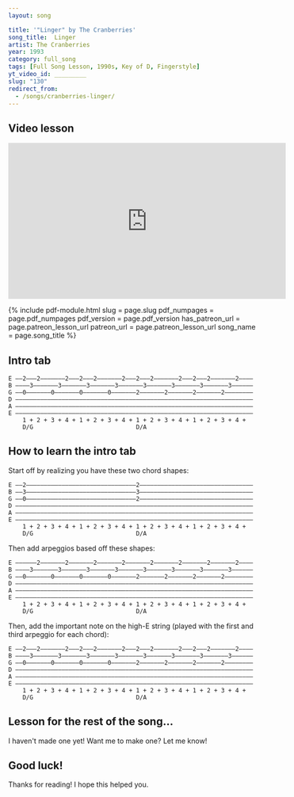 ```yaml
---
layout: song

title: '"Linger" by The Cranberries'
song_title:  Linger
artist: The Cranberries
year: 1993
category: full_song
tags: [Full Song Lesson, 1990s, Key of D, Fingerstyle]
yt_video_id: _________
slug: "130"
redirect_from:
  - /songs/cranberries-linger/
---
```


## Video lesson

<iframe width="560" height="315" src="https://www.youtube.com/embed/Mhir4MF_bRk?showinfo=0" frameborder="0" allowfullscreen></iframe>




{% include pdf-module.html
     slug = page.slug
     pdf_numpages = page.pdf_numpages
     pdf_version = page.pdf_version
     has_patreon_url = page.patreon_lesson_url
     patreon_url = page.patreon_lesson_url
     song_name = page.song_title %}



## Intro tab

    E ––2–––2–––––––2–––2–––2–––––––2–––2–––2–––––––2–––2–––2–––––––2––––
    B ––––3–––––––3–––––––3–––––––3–––––––3–––––––3–––––––3–––––––3––––––
    G ––0–––––––0–––––––0–––––––0–––––––2–––––––2–––––––2–––––––2––––––––
    D –––––––––––––––––––––––––––––––––––––––––––––––––––––––––––––––––––
    A –––––––––––––––––––––––––––––––––––––––––––––––––––––––––––––––––––
    E –––––––––––––––––––––––––––––––––––––––––––––––––––––––––––––––––––
        1 + 2 + 3 + 4 + 1 + 2 + 3 + 4 + 1 + 2 + 3 + 4 + 1 + 2 + 3 + 4 +
        D/G                             D/A

## How to learn the intro tab

Start off by realizing you have these two chord shapes:

    E ––2–––––––––––––––––––––––––––––––2––––––––––––––––––––––––––––––––
    B ––3–––––––––––––––––––––––––––––––3––––––––––––––––––––––––––––––––
    G ––0–––––––––––––––––––––––––––––––2––––––––––––––––––––––––––––––––
    D –––––––––––––––––––––––––––––––––––––––––––––––––––––––––––––––––––
    A –––––––––––––––––––––––––––––––––––––––––––––––––––––––––––––––––––
    E –––––––––––––––––––––––––––––––––––––––––––––––––––––––––––––––––––                     
        1 + 2 + 3 + 4 + 1 + 2 + 3 + 4 + 1 + 2 + 3 + 4 + 1 + 2 + 3 + 4 +
        D/G                             D/A            

Then add arpeggios based off these shapes:

    E ––––––2–––––––2–––––––2–––––––2–––––––2–––––––2–––––––2–––––––2––––
    B ––––3–––––––3–––––––3–––––––3–––––––3–––––––3–––––––3–––––––3––––––
    G ––0–––––––0–––––––0–––––––0–––––––2–––––––2–––––––2–––––––2––––––––
    D –––––––––––––––––––––––––––––––––––––––––––––––––––––––––––––––––––
    A –––––––––––––––––––––––––––––––––––––––––––––––––––––––––––––––––––
    E –––––––––––––––––––––––––––––––––––––––––––––––––––––––––––––––––––
        1 + 2 + 3 + 4 + 1 + 2 + 3 + 4 + 1 + 2 + 3 + 4 + 1 + 2 + 3 + 4 +
        D/G                             D/A

Then, add the important note on the high-E string (played with the first and third arpeggio for each chord):

    E ––2–––2–––––––2–––2–––2–––––––2–––2–––2–––––––2–––2–––2–––––––2––––
    B ––––3–––––––3–––––––3–––––––3–––––––3–––––––3–––––––3–––––––3––––––
    G ––0–––––––0–––––––0–––––––0–––––––2–––––––2–––––––2–––––––2––––––––
    D –––––––––––––––––––––––––––––––––––––––––––––––––––––––––––––––––––
    A –––––––––––––––––––––––––––––––––––––––––––––––––––––––––––––––––––
    E –––––––––––––––––––––––––––––––––––––––––––––––––––––––––––––––––––
        1 + 2 + 3 + 4 + 1 + 2 + 3 + 4 + 1 + 2 + 3 + 4 + 1 + 2 + 3 + 4 +
        D/G                             D/A

## Lesson for the rest of the song...

I haven't made one yet! Want me to make one? Let me know!

## Good luck!

Thanks for reading! I hope this helped you.
